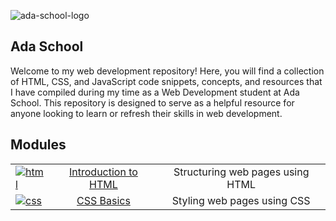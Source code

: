 ![ada-school-logo](https://media.ada-school.org/5fcd3ac12b22eab4d301d819/5fcd49a07ffe7b324996b784/ada-logo-cfdb7c7b-1791-408f-b5b4-240b22bd1653.png?version=2)

## Ada School
Welcome to my web development repository! Here, you will find a collection of HTML, CSS, and JavaScript code snippets, concepts, and resources that I have compiled during my time as a Web Development student at Ada School. This repository is designed to serve as a helpful resource for anyone looking to learn or refresh their skills in web development. 

## Modules
|             |             |               |
| :---        |    :----:   |          :---: |
|[![html](https://www.svgrepo.com/show/378427/html-fill.svg)](./web-dev-basics)             | [Introduction to HTML](./web-dev-basics)       | Structuring web pages using  HTML   |
| [![css](https://www.svgrepo.com/show/303481/css-3-logo.svg)](./css-basics)   | [CSS Basics](./css-basics)        | Styling web pages using CSS      |
